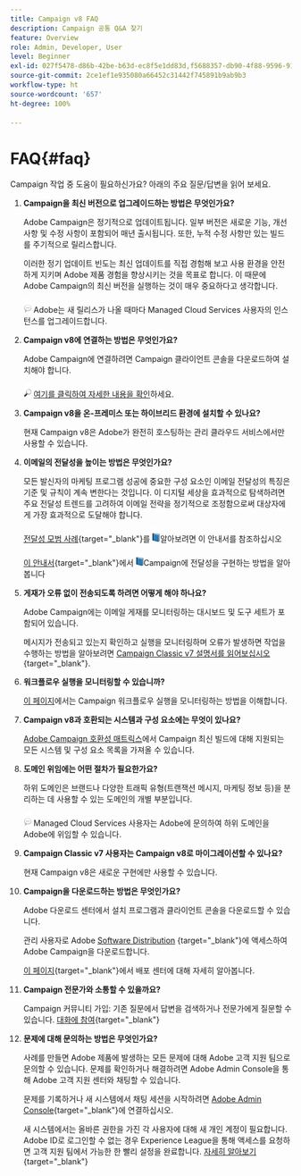 ```yaml
---
title: Campaign v8 FAQ
description: Campaign 공통 Q&A 찾기
feature: Overview
role: Admin, Developer, User
level: Beginner
exl-id: 027f5478-d86b-42be-b63d-ec8f5e1dd83d,f5688357-db90-4f88-9596-91e9d0a20d75
source-git-commit: 2ce1ef1e935080a66452c31442f745891b9ab9b3
workflow-type: ht
source-wordcount: '657'
ht-degree: 100%

---
```


# FAQ{#faq}

Campaign 작업 중 도움이 필요하신가요? 아래의 주요 질문/답변을 읽어 보세요.

1. **Campaign을 최신 버전으로 업그레이드하는 방법은 무엇인가요?**

   Adobe Campaign은 정기적으로 업데이트됩니다. 일부 버전은 새로운 기능, 개선 사항 및 수정 사항이 포함되어 매년 출시됩니다. 또한, 누적 수정 사항만 있는 빌드를 주기적으로 릴리스합니다.

   이러한 정기 업데이트 빈도는 최신 업데이트를 직접 경험해 보고 사용 환경을 안전하게 지키며 Adobe 제품 경험을 향상시키는 것을 목표로 합니다. 이 때문에 Adobe Campaign의 최신 버전을 실행하는 것이 매우 중요하다고 생각합니다.

   ![](../assets/do-not-localize/speech.png)  Adobe는 새 릴리스가 나올 때마다 Managed Cloud Services 사용자의 인스턴스를 업그레이드합니다.

1. **Campaign v8에 연결하는 방법은 무엇인가요?**

   Adobe Campaign에 연결하려면 Campaign 클라이언트 콘솔을 다운로드하여 설치해야 합니다.

   ![](../assets/do-not-localize/glass.png) [여기를 클릭하여 자세한 내용을 확인](connect.md)하세요.

1. **Campaign v8을 온-프레미스 또는 하이브리드 환경에 설치할 수 있나요?**

   현재 Campaign v8은 Adobe가 완전히 호스팅하는 관리 클라우드 서비스에서만 사용할 수 있습니다.

1. **이메일의 전달성을 높이는 방법은 무엇인가요?**

   모든 발신자의 마케팅 프로그램 성공에 중요한 구성 요소인 이메일 전달성의 특징은 기준 및 규칙이 계속 변한다는 것입니다. 이 디지털 세상을 효과적으로 탐색하려면 주요 전달성 트렌드를 고려하여 이메일 전략을 정기적으로 조정함으로써 대상자에게 가장 효과적으로 도달해야 합니다.

   [전달성 모범 사례](https://experienceleague.adobe.com/docs/deliverability-learn/deliverability-best-practice-guide/introduction.html?lang=ko){target=&quot;_blank&quot;}를 ![](../assets/do-not-localize/book.png)알아보려면 이 안내서를 참조하십시오

    [이 안내서](https://experienceleague.adobe.com/docs/deliverability-learn/deliverability-best-practice-guide/additional-resources/general-resources.html?lang=ko){target=&quot;_blank&quot;}에서 ![](../assets/do-not-localize/book.png)Campaign에 전달성을 구현하는 방법을 알아봅니다

1. **게재가 오류 없이 전송되도록 하려면 어떻게 해야 하나요?**

   Adobe Campaign에는 이메일 게재를 모니터링하는 대시보드 및 도구 세트가 포함되어 있습니다.

   메시지가 전송되고 있는지 확인하고 실행을 모니터링하며 오류가 발생하면 작업을 수행하는 방법을 알아보려면 [Campaign Classic v7 설명서를 읽어보십시오](https://experienceleague.adobe.com/docs/campaign-classic/using/sending-messages/monitoring-deliveries/about-delivery-monitoring.html?lang=ko){target=&quot;_blank&quot;}.

1. **워크플로우 실행을 모니터링할 수 있습니까?**

   [이 페이지](https://experienceleague.adobe.com/docs/campaign/automation/workflows/executing-a-workflow/start-a-workflow.html?lang=ko)에서는 Campaign 워크플로우 실행을 모니터링하는 방법을 이해합니다.

1. **Campaign v8과 호환되는 시스템과 구성 요소에는 무엇이 있나요?**

   [Adobe Campaign 호환성 매트릭스](compatibility-matrix.md)에서 Campaign 최신 빌드에 대해 지원되는 모든 시스템 및 구성 요소 목록을 가져올 수 있습니다.

1. **도메인 위임에는 어떤 절차가 필요한가요?**

   하위 도메인은 브랜드나 다양한 트래픽 유형(트랜잭션 메시지, 마케팅 정보 등)을 분리하는 데 사용할 수 있는 도메인의 개별 부분입니다.

   ![](../assets/do-not-localize/speech.png)  Managed Cloud Services 사용자는 Adobe에 문의하여 하위 도메인을 Adobe에 위임할 수 있습니다.

1. **Campaign Classic v7 사용자는 Campaign v8로 마이그레이션할 수 있나요?**

   현재 Campaign v8은 새로운 구현에만 사용할 수 있습니다.

1. **Campaign을 다운로드하는 방법은 무엇인가요?**

   Adobe 다운로드 센터에서 설치 프로그램과 클라이언트 콘솔을 다운로드할 수 있습니다.

   관리 사용자로 Adobe [Software Distribution](https://experience.adobe.com/#/downloads/content/software-distribution/ko/campaign.html) {target=&quot;_blank&quot;}에 액세스하여 Adobe Campaign을 다운로드합니다.

   [이 페이지](https://experienceleague.adobe.com/docs/experience-cloud/software-distribution/home.html?lang=ko){target=&quot;_blank&quot;}에서 배포 센터에 대해 자세히 알아봅니다.

1. **Campaign 전문가와 소통할 수 있을까요?**

   Campaign 커뮤니티 가입: 기존 질문에서 답변을 검색하거나 전문가에게 질문할 수 있습니다. [대화에 참여](https://experienceleaguecommunities.adobe.com/t5/adobe-campaign-classic/ct-p/adobe-campaign-classic-community){target=&quot;_blank&quot;}


1. **문제에 대해 문의하는 방법은 무엇인가요?**

   사례를 만들면 Adobe 제품에 발생하는 모든 문제에 대해 Adobe 고객 지원 팀으로 문의할 수 있습니다. 문제를 확인하거나 해결하려면 Adobe Admin Console을 통해 Adobe 고객 지원 센터와 채팅할 수 있습니다.

   문제를 기록하거나 새 시스템에서 채팅 세션을 시작하려면 [Adobe Admin Console](https://adminConsole.adobe.com/overview){target=&quot;_blank&quot;}에 연결하십시오.

   새 시스템에서는 올바른 권한을 가진 각 사용자에 대해 새 개인 계정이 필요합니다. Adobe ID로 로그인할 수 없는 경우 Experience League을 통해 액세스를 요청하면 고객 지원 팀에서 가능한 한 빨리 설정을 완료합니다. [자세히 알아보기](https://helpx.adobe.com/kr/enterprise/admin-guide.html/enterprise/using/support-for-experience-cloud.ug.html){target=&quot;_blank&quot;}
